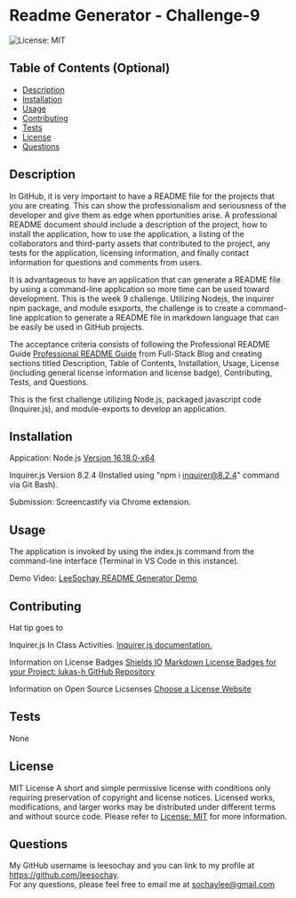 # Readme Generator - Challenge-9

 ![License: MIT](https://img.shields.io/badge/License-MIT-yellow.svg)

## Table of Contents (Optional)
  - [Description](#description)
  - [Installation](#installation)
  - [Usage](#usage)
  - [Contributing](#contributing)
  - [Tests](#tests)
  - [License](#license)
  - [Questions](#questions)

## Description
In GitHub, it is very important to have a README file for the projects that you are creating.  This can show the professionalism and seriousness of the developer and give them as edge when  pportunities arise. A professional README document should include a description of the project, how to install the application, how to use the application, a listing of the collaborators and third-party assets that contributed to the project, any tests for the application, licensing information, and finally contact information for questions and comments from users.

It is advantageous to have an application that can generate a README file by using a command-line application so more time can be used toward development. This is the week 9 challenge.
Utilizing Nodejs, the inquirer npm package, and module esxports, the challenge is to create a command-line applcation to generate a README file in markdown language that can be easily be used in GitHub projects.

The acceptance criteria consists of following the Professional README Guide [Professional README Guide](https://coding-boot-camp.github.io/full-stack/github/professional-readme-guide) from  Full-Stack Blog and creating sections titled Description, Table of Contents, Installation, Usage, License (including general license information and license badge), Contributing, Tests, and Questions.

This is the first challenge utilizing Node.js, packaged javascript code (Inquirer.js), and module-exports to develop an application.

## Installation
Appication:
Node.js
[Version 16.18.0-x64](https://nodejs.org/dist/v16.18.0/node-v16.18.0-x64.msi)

Inquirer.js
Version 8.2.4 (Installed using "npm i inquirer@8.2.4" command via Git Bash).

Submission:
Screencastify via Chrome extension.

## Usage
The application is invoked by using the index.js command from the command-line interface (Terminal in VS Code in this instance).

Demo Video: [LeeSochay README Generator Demo](https://drive.google.com/file/d/1ZaF-R2hBEm3zPQOSBimPFCPOUXoHVS3k/view?)

## Contributing
Hat tip goes to

Inquirer.js
In Class Activities.
[Inquirer.js documentation.](https://coding-boot-camp.github.io/full-stack/github/professional-readme-guide)

Information on License Badges
[Shields IO](https://shields.io/category/license)
[Markdown License Badges for your Project: lukas-h GitHub Repository](https://gist.github.com/lukas-h/2a5d00690736b4c3a7ba)

Information on Open Source Licsenses
[Choose a License Website](https://choosealicense.com/licenses/)

## Tests
None

## License
MIT License
A short and simple permissive license with conditions only requiring preservation of copyright and license notices. Licensed works, modifications, and larger works may be distributed under different terms and without source code. Please refer to [License: MIT](https://choosealicense.com/licenses/mit/) for more information.

## Questions
My GitHub username is leesochay and you can link to my profile at https://github.com/leesochay.  
For any questions, please feel free to email me at sochaylee@gmail.com
